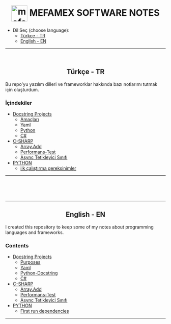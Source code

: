<h1 align="center">
    <img align="center" src="https://mefamex.com/src/assets/images/mfmx_symbol/mefamex_logo_bgb.webp" alt="mefamex_Website" height="auto" width="50" /> 
    MEFAMEX SOFTWARE NOTES 
</h1>

* Dil Seç (choose language):
    - [Türkçe - TR](#tr) 
    - [English - EN](#en) 


<hr>
<br>


<h2 align="center" id="tr"> Türkçe - TR</h2>

Bu repo'yu yazılım dilleri ve frameworklar hakkında bazı notlarımı tutmak için oluşturdum.


### İçindekiler

* [Docstring Projects](Docstring-projects/readme.md)
    - [Amaçları](Docstring-projects/readme.md#amaçları)
    - [Yaml](Docstring-projects/Project.yaml.readme.tr.md)
    - [Python](Docstring-projects/PYTHON-DOCSTRING.readme.tr.md)
    - [C#](Docstring-projects/CS-DOCSTRING.readme.tr.md)
* [C-SHARP](c-sharp/readme.md)
    - [Array.Add](c-sharp/readme.md/#arrayadddd)
    - [Performans-Test](c-sharp/readme.md/#performans-test)
    - [Async Tetikleyici Sınıfı](c-sharp/readme.md/#async-tetikleyici-sınıfı-şablonu)
* [PYTHON](python/readme.md)
    - [ilk çalıştırma gereksinimler](python/README.md#first-run-dependencies)

<hr>



<br><br><br>



<hr>

<h2 align="center" id="en"> English - EN</h2>

I created this repository to keep some of my notes about programming languages and frameworks.


### Contents

* [Docstring Projects](Docstring-projects/readme.md)
    - [Purposes](Docstring-projects/readme.md#purposes)
    - [Yaml](Docstring-projects/Project.yaml.readme.en.md)
    - [Python-Docstring](Docstring-projects/PYTHON-DOCSTRING.readme.en.md)
    - [C#](Docstring-projects/CS-DOCSTRING.readme.en.md)
* [C-SHARP](c-sharp/readme.md)
    - [Array.Add](c-sharp/readme.md/#arrayadddd)
    - [Performans-Test](c-sharp/readme.md/#performans-test)
    - [Async Tetikleyici Sınıfı](c-sharp/readme.md/#async-tetikleyici-sınıfı-şablonu)
* [PYTHON](python/readme.md)
    - [First run dependencies](python/README.md#first-run-dependencies)

<hr>